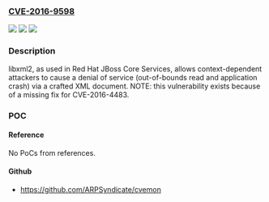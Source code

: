 ### [CVE-2016-9598](https://cve.mitre.org/cgi-bin/cvename.cgi?name=CVE-2016-9598)
![](https://img.shields.io/static/v1?label=Product&message=n%2Fa&color=blue)
![](https://img.shields.io/static/v1?label=Version&message=n%2Fa&color=blue)
![](https://img.shields.io/static/v1?label=Vulnerability&message=n%2Fa&color=brighgreen)

### Description

libxml2, as used in Red Hat JBoss Core Services, allows context-dependent attackers to cause a denial of service (out-of-bounds read and application crash) via a crafted XML document. NOTE: this vulnerability exists because of a missing fix for CVE-2016-4483.

### POC

#### Reference
No PoCs from references.

#### Github
- https://github.com/ARPSyndicate/cvemon

